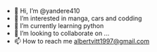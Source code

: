 - 👋 Hi, I’m @yandere410
- 👀 I’m interested in manga, cars and codding  
- 🌱 I’m currently learning python
- 💞️ I’m looking to collaborate on ...
- 📫 How to reach me albertvitt1997@gmail.com

<!---
yandere410/yandere410 is a ✨ special ✨ repository because its `README.md` (this file) appears on your GitHub profile.
You can click the Preview link to take a look at your changes.
--->
